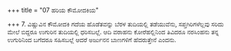 +++
title = "07 ಹರಿಯ ಕೌಮೋದಕಿಯ"

+++
7. ವಿಷ್ಣುವಿನ ಕೌಮೋದಕಿ ಗದೆಯ ಹೊಡೆತವನ್ನು ಬೆರಳ ತುದಿಯಲ್ಲಿ ತಡೆಯುವೆನು, ಸಪ್ತಗಿರಿಗಳೆಲ್ಲವು ಸರಿದು ಮೇಲೆ ಬಿದ್ದರೂ ಉಗುರಿನ ತುದಿಯಲ್ಲಿ ಧರಿಸಬಲ್ಲೆ.  ಆದಿ ವರಾಹನು  ಕೋರೆಹಲ್ಲಿನಿಂದ ತಿವಿದರೂ ನರಸಿಂಹನು  ತನ್ನ ಉಗುರಿನಿಂದ ಬಗೆದರೂ ಸಹಿಸಬಲ್ಲೆ ಆದರೆ ಅರ್ಜುನನ ಬಾಣಗಳಿಗೆ ಹೆದರುತ್ತೇನೆ ಎಂದನು.